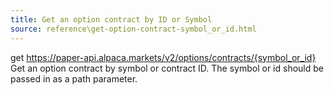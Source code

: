 ```yaml
---
title: Get an option contract by ID or Symbol
source: reference\get-option-contract-symbol_or_id.html
---
```


get https://paper-api.alpaca.markets/v2/options/contracts/{symbol_or_id}
Get an option contract by symbol or contract ID. The symbol or id should be passed in as a path parameter.
